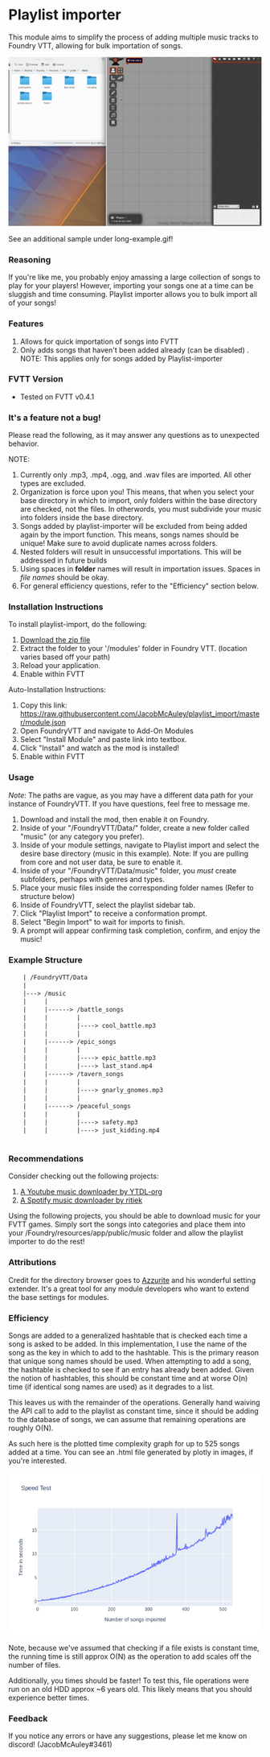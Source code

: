 # Playlist importer 

This module aims to simplify the process of adding multiple music tracks to Foundry VTT, allowing for bulk importation of songs.

![example](imgs/example.gif)

See an additional sample under long-example.gif!
### Reasoning

If you're like me, you probably enjoy amassing a large collection of songs to play for your players! However, importing your songs one at a time can be sluggish and time consuming. Playlist importer allows you to bulk import all of your songs!

### Features
1. Allows for quick importation of songs into FVTT
1. Only adds songs that haven't been added already (can be disabled) . NOTE: This applies only for songs added by Playlist-importer 


### FVTT Version
- Tested on FVTT v0.4.1


### It's a feature not a bug!
Please read the following, as it may answer any questions as to unexpected behavior.

NOTE:
1. Currently only .mp3, .mp4, .ogg, and .wav files are imported. All other types are excluded. 
1. Organization is force upon you! This means, that when you select your base directory in which to import, only folders within the base directory are checked, not the files. In otherwords, you must subdivide your music into folders inside the base directory.
1. Songs added by playlist-importer will be excluded from being added again by the import function. This means, songs names should be unique! Make sure to avoid duplicate names across folders.
1. Nested folders will result in unsuccessful importations. This will be addressed in future builds
1. Using spaces in **folder** names will result in importation issues. Spaces in *file names* should be okay.
1. For general efficiency questions, refer to the "Efficiency" section below. 



### Installation Instructions

To install playlist-import, do the following:

1. [Download the zip file](https://github.com/JacobMcAuley/playlist_import/archive/master.zip)
2. Extract the folder to your '/modules' folder in Foundry VTT. (location varies based off your path)
3. Reload your application.
4. Enable within FVTT

Auto-Installation Instructions:

1. Copy this link: https://raw.githubusercontent.com/JacobMcAuley/playlist_import/master/module.json
2. Open FoundryVTT and navigate to Add-On Modules
3. Select "Install Module" and paste link into textbox.
4. Click "Install" and watch as the mod is installed!
5. Enable within FVTT

### Usage

*Note*: The paths are vague, as you may have a different data path for your instance of FoundryVTT. If you have questions, feel free to message me.
1. Download and install the mod, then enable it on Foundry.
2. Inside of your "/FoundryVTT/Data/" folder, create a new folder called "music" (or any category you prefer). 
3. Inside of your module settings, navigate to Playlist import and select the desire base directory (music in this example). Note: If you are pulling from core and not user data, be sure to enable it.
4. Inside of your "/FoundryVTT/Data/music" folder, you *must* create subfolders, perhaps with genres and types.
5. Place your music files inside the corresponding folder names (Refer to structure below)
6. Inside of FoundryVTT, select the playlist sidebar tab.
7. Click "Playlist Import" to receive a conformation prompt. 
8. Select "Begin Import" to wait for imports to finish.
9. A prompt will appear confirming task completion, confirm, and enjoy the music!

### Example Structure 

```
    | /FoundryVTT/Data
    | 
    |---> /music
    |     |
    |     |------> /battle_songs
    |     |        |
    |     |        |----> cool_battle.mp3
    |     |        |
    |     |------> /epic_songs
    |     |        |
    |     |        |----> epic_battle.mp3
    |     |        |----> last_stand.mp4
    |     |------> /tavern_songs
    |     |        |
    |     |        |----> gnarly_gnomes.mp3
    |     |        |
    |     |------> /peaceful_songs
    |     |        |
    |     |        |----> safety.mp3
    |     |        |----> just_kidding.mp4
    
```

### Recommendations

Consider checking out the following projects:

1. [A Youtube music downloader by YTDL-org](https://github.com/ytdl-org/youtube-dl)
1. [A Spotify music downloader by ritiek](https://github.com/ritiek/spotify-downloader)

Using the following projects, you should be able to download music for your FVTT games. Simply sort the songs into categories and place them into your /Foundry/resources/app/public/music folder and allow the playlist importer to do the rest!


### Attributions

Credit for the directory browser goes to [Azzurite](https://gitlab.com/foundry-azzurite/settings-extender) and his wonderful setting extender. It's a great tool for any module developers who want to extend the base settings for modules.


### Efficiency

Songs are added to a generalized hashtable that is checked each time a song is asked to be added. In this implementation, I use the name of the song as the key in which to add to the hashtable. This is the primary reason that unique song names should be used. When attempting to add a song, the hashtable is checked to see if an entry has already been added. Given the notion of hashtables, this should be constant time and at worse O(n) time (if identical song names are used) as it degrades to a list. 

This leaves us with the remainder of the operations. Generally hand waiving the API call to add to the playlist as constant time, since it should be adding to the database of songs, we can assume that remaining operations are roughly O(N). 

As such here is the plotted time complexity graph for up to 525 songs added at a time. You can see an .html file generated by plotly in images, if you're interested. 

![Time Complexity Graph](imgs/Plot.png)

Note, because we've assumed that checking if a file exists  is constant time, the running time is still approx O(N) as the operation to add scales off the number of files.

Additionally, you times should be faster! To test this, file operations were run on an old HDD approx ~6 years old. This likely means that you should experience better times. 

### Feedback

If you notice any errors or have any suggestions, please let me know on discord! (JacobMcAuley#3461)

